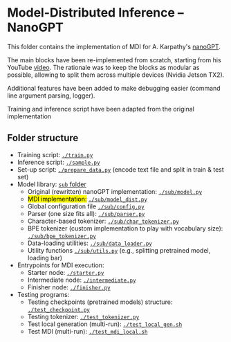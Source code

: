 # Model-Distributed Inference – NanoGPT

This folder contains the implementation of MDI for A. Karpathy's [nanoGPT](https://github.com/karpathy/nanoGPT).

The main blocks have been re-implemented from scratch, starting from his YouTube [video](https://youtu.be/kCc8FmEb1nY?si=WuCzAHZK54VdoSLT).
The rationale was to keep the blocks as modular as possible, allowing to split them across multiple devices (Nvidia Jetson TX2).

Additional features have been added to make debugging easier (command line argument parsing, logger).

Training and inference script have been adapted from the original implementation

## Folder structure

- Training script: [`./train.py`](./train.py)
- Inference script: [`./sample.py`](./sample.py)
- Set-up script: [`./prepare_data.py`](./prepare_data.py) (encode text file and split in train & test set)
- Model library: [`sub` folder](./sub)
  - Original (rewritten) nanoGPT implementation: [`./sub/model.py`](./sub/model.py)
  - <mark>MDI implementation:</mark> [`./sub/model_dist.py`](./sub/model_dist.py)
  - Global configuration file [`./sub/config.py`](./sub/config.py)
  - Parser (one size fits all): [`./sub/parser.py`](./sub/parser.py)
  - Character-based tokenizer: [`./sub/char_tokenizer.py`](./sub/char_tokenizer.py)
  - BPE tokenizer (custom implementation to play with vocabulary size): [`./sub/bpe_tokenizer.py`](./sub/bpe_tokenizer.py)
  - Data-loading utilities: [`./sub/data_loader.py`](./sub/data_loader.py)
  - Utility functions [`./sub/utils.py`](./sub/utils.py) (e.g., splitting pretrained model, loading bar)
- Entrypoints for MDI execution:
  - Starter node: [`./starter.py`](./starter.py)
  - Intermediate node: [`./intermediate.py`](./intermediate.py)
  - Finisher node: [`./finisher.py`](./finisher.py)
- Testing programs:
  - Testing checkpoints (pretrained models) structure: [`./test_checkpoint.py`](./test_checkpoint.py)
  - Testing tokenizer: [`./test_tokenizer.py`](./test_tokenizer.py)
  - Test local generation (multi-run): [`./test_local_gen.sh`](./test_local_gen.sh)
  - Test MDI (multi-run): [`./test_mdi_local.sh`](./test_mdi_local.sh)
